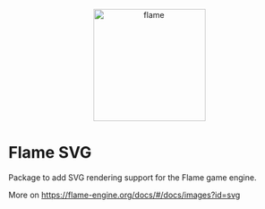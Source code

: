 <p align="center">
  <a href="https://flame-engine.org">
    <img alt="flame" width="200px" src="https://user-images.githubusercontent.com/6718144/101553774-3bc7b000-39ad-11eb-8a6a-de2daa31bd64.png">
  </a>
</p>

# Flame SVG

Package to add SVG rendering support for the Flame game engine.

More on https://flame-engine.org/docs/#/docs/images?id=svg
